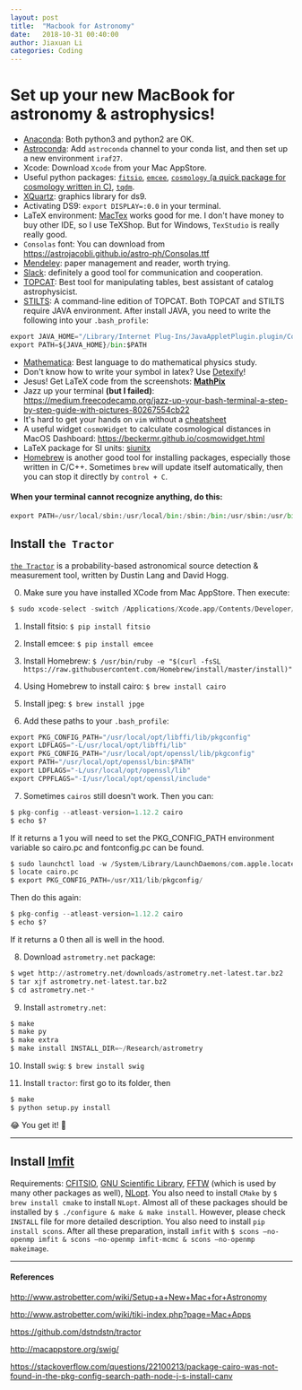 ```yaml
---
layout: post
title:  "Macbook for Astronomy"
date:   2018-10-31 00:40:00
author: Jiaxuan Li
categories: Coding
---
```


# Set up your new MacBook for astronomy & astrophysics!
- [Anaconda](https://www.anaconda.com/download/#macos): Both python3 and python2 are OK.
- [Astroconda](https://astroconda.readthedocs.io/en/latest/): Add `astroconda` channel to your conda list, and then set up a new environment `iraf27`.
- Xcode: Download `Xcode` from your Mac AppStore.
- Useful python packages: [`fitsio`](https://github.com/esheldon/fitsio), [`emcee`](http://dfm.io/emcee/current/), [`cosmology` (a quick package for cosmology written in C)](http://dfm.io/emcee/current/), [`tqdm`](https://github.com/tqdm/tqdm).
- [XQuartz](https://www.xquartz.org): graphics library for ds9.
- Activating DS9: `export DISPLAY=:0.0` in your terminal.
- LaTeX environment: [MacTex](http://www.tug.org/mactex/) works good for me. I don't have money to buy other IDE, so I use TeXShop. But for Windows, `TexStudio` is really really good.
- `Consolas` font: You can download from https://astrojacobli.github.io/astro-ph/Consolas.ttf
- [Mendeley](https://www.mendeley.com): paper management and reader, worth trying.
- [Slack](https://slack.com/downloads/osx): definitely a good tool for communication and cooperation.
- [TOPCAT](http://www.star.bris.ac.uk/~mbt/topcat/): Best tool for manipulating tables, best assistant of catalog astrophysicist.
- [STILTS](http://www.star.bris.ac.uk/~mbt/stilts/): A command-line edition of TOPCAT. Both TOPCAT and STILTS require JAVA environment. After install JAVA, you need to write the following into your `.bash_profile`:
```python
export JAVA_HOME="/Library/Internet Plug-Ins/JavaAppletPlugin.plugin/Contents/Home"
export PATH=${JAVA_HOME}/bin:$PATH
```

- [Mathematica](http://www.wolfram.com/mathematica/): Best language to do mathematical physics study.
- Don't know how to write your symbol in latex? Use [Detexify](http://detexify.kirelabs.org/classify.html)!
- Jesus! Get LaTeX code from the screenshots: [**MathPix**](https://mathpix.com)
- Jazz up your terminal **(but I failed)**: https://medium.freecodecamp.org/jazz-up-your-bash-terminal-a-step-by-step-guide-with-pictures-80267554cb22
- It's hard to get your hands on `vim` without a [cheatsheet](http://www.viemu.com/a_vi_vim_graphical_cheat_sheet_tutorial.html)
- A useful widget `cosmoWidget` to calculate cosmological distances in MacOS Dashboard: https://beckermr.github.io/cosmowidget.html
- LaTeX package for SI units: [siunitx](https://ctan.org/pkg/siunitx)
- [Homebrew](https://docs.brew.sh/FAQ) is another good tool for installing packages, especially those written in C/C++. Sometimes `brew` will update itself automatically, then you can stop it directly by `control + C`. 

#### **When your terminal cannot recognize anything, do this:**
```python
export PATH=/usr/local/sbin:/usr/local/bin:/sbin:/bin:/usr/sbin:/usr/bin:/root/bin
```
## Install `the Tractor`
[`the Tractor`](https://github.com/dstndstn/tractor) is a probability-based astronomical source detection & measurement tool, written by Dustin Lang and David Hogg.

0. Make sure you have installed XCode from Mac AppStore. Then execute: 
```python
$ sudo xcode-select -switch /Applications/Xcode.app/Contents/Developer/$.
```

1. Install fitsio: `$ pip install fitsio`

2. Install emcee: `$ pip install emcee`

3. Install Homebrew: `$ /usr/bin/ruby -e "$(curl -fsSL https://raw.githubusercontent.com/Homebrew/install/master/install)"`

4. Using Homebrew to install cairo: `$ brew install cairo`

5. Install jpeg: `$ brew install jpge`

6. Add these paths to your `.bash_profile`:
```python
export PKG_CONFIG_PATH="/usr/local/opt/libffi/lib/pkgconfig"
export LDFLAGS="-L/usr/local/opt/libffi/lib"
export PKG_CONFIG_PATH="/usr/local/opt/openssl/lib/pkgconfig"
export PATH="/usr/local/opt/openssl/bin:$PATH" 
export LDFLAGS="-L/usr/local/opt/openssl/lib"
export CPPFLAGS="-I/usr/local/opt/openssl/include"
```
7. Sometimes `cairos` still doesn't work. Then you can:

```python
$ pkg-config --atleast-version=1.12.2 cairo
$ echo $?
```
If it returns a 1 you will need to set the PKG_CONFIG_PATH environment variable so cairo.pc and fontconfig.pc can be found.
```python
$ sudo launchctl load -w /System/Library/LaunchDaemons/com.apple.locate.plist 
$ locate cairo.pc
$ export PKG_CONFIG_PATH=/usr/X11/lib/pkgconfig/
```
Then do this again:
```python
$ pkg-config --atleast-version=1.12.2 cairo
$ echo $?
```
If it returns a 0 then all is well in the hood.

8. Download `astrometry.net` package:
```python
$ wget http://astrometry.net/downloads/astrometry.net-latest.tar.bz2
$ tar xjf astrometry.net-latest.tar.bz2
$ cd astrometry.net-*
```
9. Install `astrometry.net`:
```python
$ make
$ make py
$ make extra
$ make install INSTALL_DIR=~/Research/astrometry
```
10. Install `swig`: `$ brew install swig`

11. Install `tractor`: first go to its folder, then
```python
$ make
$ python setup.py install
```

😂 You get it! 👏 

***

## Install [Imfit](http://www.mpe.mpg.de/~erwin/code/imfit/markdown/index.html)

Requirements: [CFITSIO](https://heasarc.gsfc.nasa.gov/docs/software/fitsio/fitsio_macosx.html), [GNU Scientific Library](http://ftp.wayne.edu/gnu/gsl/), [FFTW](http://www.fftw.org) (which is used by many other packages as well), [NLopt](https://nlopt.readthedocs.io/en/latest/). You also need to install `CMake` by `$ brew install cmake` to install `NLopt`. Almost all of these packages should be installed by `$ ./configure & make & make install`. However, please check `INSTALL` file for more detailed description. You also need to install `pip install scons`. After all these preparation, install `imfit` with `$ scons —no-openmp imfit & scons —no-openmp imfit-mcmc & scons —no-openmp makeimage`.

---

#### References

http://www.astrobetter.com/wiki/Setup+a+New+Mac+for+Astronomy

http://www.astrobetter.com/wiki/tiki-index.php?page=Mac+Apps

https://github.com/dstndstn/tractor

http://macappstore.org/swig/

https://stackoverflow.com/questions/22100213/package-cairo-was-not-found-in-the-pkg-config-search-path-node-j-s-install-canv